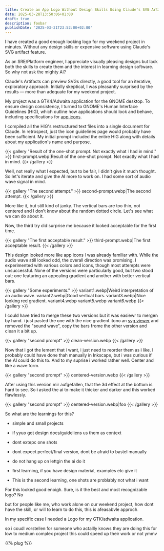 ```yaml
---
title: Create an App Logo Without Design Skills Using Claude's SVG Artifacts
date: 2025-03-28T13:50:06+01:00
draft: true
description: foobar
publishDate: '2025-03-31T23:52:00+02:00'
---
```


I have created a good enough looking logo for my weekend project in minutes.
Without any design skills or expensive software using Claude's SVG artifact feature.

As an SRE/Platform engineer, I appreciate visually pleasing designs but lack both the skills to create them and the interest in learning design software.
So why not ask the mighty AI?

Claude's Artifacts can preview SVGs directly, a good tool for an iterative, exploratory approach.
Initially skeptical, I was pleasantly surprised by the results — more than adequate for my weekend project.

My project was a GTK4/Adwaita application for the GNOME desktop.
To ensure design consistency, I turned to GNOME's Human Interface Guidelines (HIG), which outline how applications should look and behave, including specifications for [app icons](https://developer.gnome.org/hig/guidelines/app-icons.html).

I compiled all the HIG's restructured text files into a single document for Claude.
In retrospect, just the icon guidelines page would probably have been sufficient.
My initial prompt included the entire HIG along with details about my application's name and purpose.

{{< gallery "Result of the one-shot prompt. Not exactly what I had in mind." >}}
first-prompt.webp|Result of the one-shot prompt. Not exactly what I had in mind.
{{< /gallery >}}

Well, not really what I expected, but to be fair, I didn't give it much thought.
So let's iterate and give the AI more to work on. I had some sort of audio wave signal in mind.

{{< gallery "The second attempt." >}}
second-prompt.webp|The second attempt.
{{< /gallery >}}

More like it, but still kind of janky.
The vertical bars are too thin, not centered and I don't know about the random dotted circle.
Let's see what we can do about it.

Now, the third try did surprise me because it looked acceptable for the first time.

{{< gallery "The first acceptable result." >}}
third-prompt.webp|The first acceptable result.
{{< /gallery >}}

This design looked more like app icons I was already familiar with.
While the audio wave still looked odd, the overall direction was promising.
I experimented with various colors and icons, though most attempts were unsuccessful.
None of the versions were particularly good, but two stood out: one featuring an appealing gradient and another with better vertical bars.

{{< gallery "Some experiments." >}}
variant1.webp|Weird interpretation of an audio wave.
variant2.webp|Good vertical bars.
variant3.webp|Nice looking red gradient.
variant4.webp
variant5.webp
variant6.webp
{{< /gallery >}}

I could have tried to merge these two versions but it was easiewr to mergen by hand.
i just pasted the one with the nice gradient itono an [svg viewer](https://www.svgviewer.dev/)
and removed the "sound wave", copy the bars frome the other version and clean it a bit up.

{{< gallery "second prompt" >}}
clean-version.webp
{{< /gallery >}}

Now that i got the lement that i want, i just need to reorder them as i like. I
probably could have done thah manually in Inkscape, but i was curious if the AI
could do this to. And to my suprise i worked rather well. Center and like a wave
form.

{{< gallery "second prompt" >}}
centered-version.webp
{{< /gallery >}}

After using this version mir aufgefallen, that
the 3d effect at the bottom is hard to see. So i asked the ai to make it thicker and darker
and this worked flawlessly.

{{< gallery "second prompt" >}}
centered-version.webp|foo
{{< /gallery >}}

So what are the learnings for this?

- simple and small projects
- if yyuo got design docs/guideliens us them as context
- dont extepc one shots
- dont expect perfect/final version, dont be afraid to bastel manually
- do not hang up on lettgin the ai do it

- first learning, if you have design material, examples etc give it
- This is the second learning, one shots are problably not what i want

For this looked good enoigh. Sure, is it the best and most recognizable logo? No

but for people like me, who work alone on our weekend project, how dont have the skill,
or will to learn to do this, this is afeasabvle approch.

In my specific case I needed a Logo for my GTK/adwaita application.

so i coudl vorstellen for someone who actallly knows they are doing this for
low to medium complex project this could speed up their work
or not ymmv

{{% plug %}}

